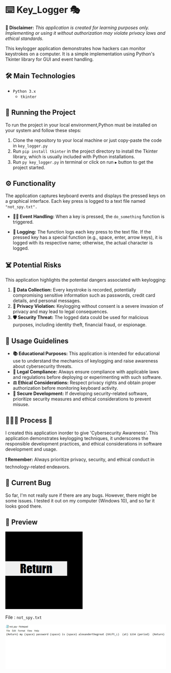 # ⌨️ Key_Logger 🎭

**🚨 Disclaimer:** *This application is created for learning purposes only. Implementing or using it without authorization may violate privacy laws and ethical standards.*

This keylogger application demonstrates how hackers can monitor keystrokes on a computer. It is a simple implementation using Python's Tkinter library for GUI and event handling.

## 🛠️ Main Technologies

- `Python 3.x`
  - `tkinter`

## 🚦 Running the Project

To run the project in your local environment,Python must be installed on your system and follow these steps:

1. Clone the repository to your local machine or just copy-paste the code in `key_logger.py`
2. Run `pip install tkinter` in the project directory to install the Tkinter library, which is usually included with Python installations.
3. Run `py key_logger.py` in terminal or click on run `▶️` button to get the project started.

## ⚙️ Functionality

The application captures keyboard events and displays the pressed keys on a graphical interface. Each key press is logged to a text file named `"not_spy.txt".`

- **🤹🏻 Event Handling:** When a key is pressed, the `do_something` function is triggered.

- **📜 Logging:** The function logs each key press to the text file. If the pressed key has a special function (e.g., space, enter, arrow keys), it is logged with its respective name; otherwise, the actual character is logged.

## ☠️ Potential Risks

This application highlights the potential dangers associated with keylogging:

1. **📝 Data Collection:** Every keystroke is recorded, potentially compromising sensitive information such as passwords, credit card details, and personal messages.
2. **🔐 Privacy Violation:** Keylogging without consent is a severe invasion of privacy and may lead to legal consequences.
3. **🛡️ Security Threat:** The logged data could be used for malicious purposes, including identity theft, financial fraud, or espionage.

## 🧭 Usage Guidelines

- **📚 Educational Purposes:** This application is intended for educational use to understand the mechanics of keylogging and raise awareness about cybersecurity threats.
- **👮 Legal Compliance:** Always ensure compliance with applicable laws and regulations before deploying or experimenting with such software.
- **⚖️ Ethical Considerations:** Respect privacy rights and obtain proper authorization before monitoring keyboard activity.
- **🔑 Secure Development:** If developing security-related software, prioritize security measures and ethical considerations to prevent misuse.
  
## 👩🏽‍🍳 Process 🍳

I created this application inorder to give 'Cybersecurity Awareness'. This application demonstrates keylogging techniques, it underscores the responsible development practices, and ethical considerations in software development and usage.

**❗ Remember:** Always prioritize privacy, security, and ethical conduct in technology-related endeavors.

## 🐛 Current Bug

So far, I'm not really sure if there are any bugs. However, there might be some issues. I tested it out on my computer (Windows 10), and so far it looks good there.

## 🍿 Preview

![Key_logger_gif_preview](./assets/preview.gif)

File : `not_spy.txt`

![Key_logger_file_preview](./assets/preview.png)
